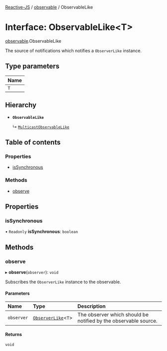 [Reactive-JS](../README.md) / [observable](../modules/observable.md) / ObservableLike

# Interface: ObservableLike<T\>

[observable](../modules/observable.md).ObservableLike

The source of notifications which notifies a `ObserverLike` instance.

## Type parameters

| Name |
| :------ |
| `T` |

## Hierarchy

- **`ObservableLike`**

  ↳ [`MulticastObservableLike`](observable.MulticastObservableLike.md)

## Table of contents

### Properties

- [isSynchronous](observable.ObservableLike.md#issynchronous)

### Methods

- [observe](observable.ObservableLike.md#observe)

## Properties

### isSynchronous

• `Readonly` **isSynchronous**: `boolean`

## Methods

### observe

▸ **observe**(`observer`): `void`

Subscribes the `ObserverLike` instance to the observable.

#### Parameters

| Name | Type | Description |
| :------ | :------ | :------ |
| `observer` | [`ObserverLike`](observable.ObserverLike.md)<`T`\> | The observer which should be notified by the observable source. |

#### Returns

`void`
